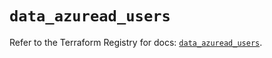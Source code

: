 # `data_azuread_users`

Refer to the Terraform Registry for docs: [`data_azuread_users`](https://registry.terraform.io/providers/hashicorp/azuread/3.1.0/docs/data-sources/users).
